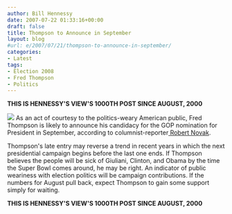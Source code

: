 ```yaml
---
author: Bill Hennessy
date: 2007-07-22 01:33:16+00:00
draft: false
title: Thompson to Announce in September
layout: blog
#url: e/2007/07/21/thompson-to-announce-in-september/
categories:
- Latest
tags:
- Election 2008
- Fred Thompson
- Politics
---
```





****THIS IS HENNESSY'S VIEW'S 1000TH POST SINCE AUGUST, 2000****


![](https://polls.newsmax.com/thompson/thompson.jpg)
As an act of courtesy to the politics-weary American public, Fred Thompson is likely to announce his candidacy for the GOP nomination for President in September, according to columnist-reporter[ Robert Novak](https://www.humanevents.com/article.php?id=21616).

Thompson's late entry may reverse a trend in recent years in which the next presidential campaign begins before the last one ends.  If Thompson believes the people will be sick of Giuliani, Clinton, and Obama by the time the Super Bowl comes around, he may be right.  An indicator of public weariness with election politics will be campaign contributions.  If the numbers for August pull back, expect Thompson to gain some support simply for waiting.

****THIS IS HENNESSY'S VIEW'S 1000TH POST SINCE AUGUST, 2000**** 

